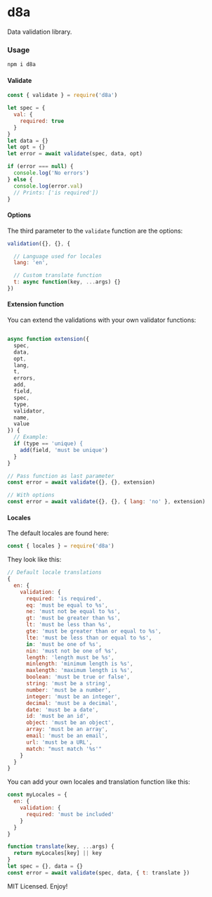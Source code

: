 # d8a

Data validation library.

### Usage

```sh
npm i d8a
```

#### Validate
```js
const { validate } = require('d8a')

let spec = {
  val: {
    required: true
  }
}
let data = {}
let opt = {}
let error = await validate(spec, data, opt)

if (error === null) {
  console.log('No errors')
} else {
  console.log(error.val)
  // Prints: ['is required'])
}
```

#### Options
The third parameter to the `validate` function are the options:
```js
validation({}, {}, {

  // Language used for locales
  lang: 'en',

  // Custom translate function
  t: async function(key, ...args) {}
})
```

#### Extension function
You can extend the validations with your own validator functions:
```js

async function extension({
  spec,
  data,
  opt,
  lang,
  t,
  errors,
  add,
  field,
  spec,
  type,
  validator,
  name,
  value
}) {
  // Example:
  if (type == 'unique) {
    add(field, 'must be unique')
  }
}

// Pass function as last parameter
const error = await validate({}, {}, extension)

// With options
const error = await validate({}, {}, { lang: 'no' }, extension)
```

#### Locales
The default locales are found here:

```js
const { locales } = require('d8a')
```

They look like this:
```js
// Default locale translations
{
  en: {
    validation: {
      required: 'is required',
      eq: 'must be equal to %s',
      ne: 'must not be equal to %s',
      gt: 'must be greater than %s',
      lt: 'must be less than %s',
      gte: 'must be greater than or equal to %s',
      lte: 'must be less than or equal to %s',
      in: 'must be one of %s',
      nin: 'must not be one of %s',
      length: 'length must be %s',
      minlength: 'minimum length is %s',
      maxlength: 'maximum length is %s',
      boolean: 'must be true or false',
      string: 'must be a string',
      number: 'must be a number',
      integer: 'must be an integer',
      decimal: 'must be a decimal',
      date: 'must be a date',
      id: 'must be an id',
      object: 'must be an object',
      array: 'must be an array',
      email: 'must be an email',
      url: 'must be a URL',
      match: "must match '%s'"
    }
  }
}
```

You can add your own locales and translation function like this:

```js
const myLocales = {
  en: {
    validation: {
      required: 'must be included'
    }
  }
}

function translate(key, ...args) {
  return myLocales[key] || key
}
let spec = {}, data = {}
const error = await validate(spec, data, { t: translate })
```

MIT Licensed. Enjoy!

